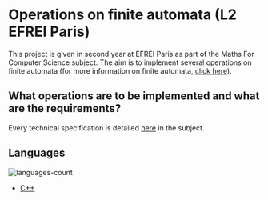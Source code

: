 # Operations on finite automata (L2 EFREI Paris)

This project is given in second year at EFREI Paris as part of the Maths For Computer Science subject.
The aim is to implement several operations on finite automata (for more information on finite automata, [click here](https://www.geeksforgeeks.org/introduction-of-finite-automata/)).

## What operations are to be implemented and what are the requirements?

Every technical specification is detailed [here](https://github.com/yOn1f/MCS/blob/master/Subject.pdf) in the subject.

## Languages
![languages-count](https://img.shields.io/badge/languages-1-blue)
* [C++](https://devdocs.io/cpp/)
